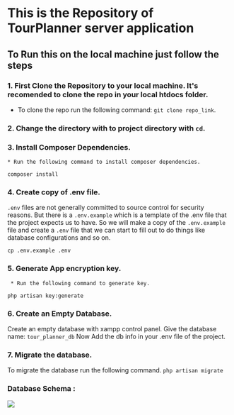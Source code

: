 # This is the Repository of TourPlanner server application

## To Run this on the local machine just follow the steps

### 1. First Clone the Repository to your local machine. It's recomended to clone the repo in your local htdocs folder.

   * To clone the repo run the following command: `git clone repo_link`.

### 2. Change the directory with to project directory with `cd`.

### 3. Install Composer Dependencies.
    * Run the following command to install composer dependencies.
`composer install`

### 4. Create copy of .env file.

`.env` files are not generally committed to source control for security reasons. But there is a `.env.example` which is a template of the .env file that the project expects us to have. So we will make a copy of the `.env.example` file and create a `.env` file that we can start to fill out to do things like database configurations and so on.

`cp .env.example .env`

### 5. Generate App encryption key.
     * Run the following command to generate key.
`php artisan key:generate`

### 6. Create an Empty Database.
Create an empty database with xampp control panel. 
Give the database name:
`tour_planner_db`
Now Add the db info in your .env file of the project.

### 7. Migrate the database.
To migrate the database run the following command.
`php artisan migrate`

### Database Schema : 

![](db_backup/tour_planner_db_schema2.PNG)